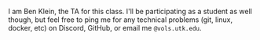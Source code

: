 I am Ben Klein, the TA for this class. I'll be participating as a student as well though, but feel free to ping me for any technical problems (git, linux, docker, etc) on Discord, GitHub, or email me `@vols.utk.edu`.
